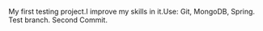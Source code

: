 My first testing project.I improve my skills in it.Use: Git, MongoDB, Spring. Test branch. Second Commit.